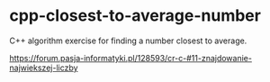 # cpp-closest-to-average-number
C++ algorithm exercise for finding a number closest to average.

https://forum.pasja-informatyki.pl/128593/cr-c-#11-znajdowanie-najwiekszej-liczby